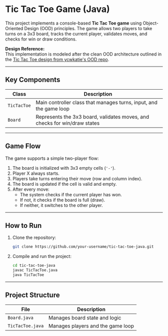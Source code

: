 

# Tic Tac Toe Game (Java)

This project implements a console-based **Tic Tac Toe game** using Object-Oriented Design (OOD) principles. The game allows two players to take turns on a 3x3 board, tracks the current player, validates moves, and checks for win or draw conditions.

**Design Reference:**  
This implementation is modeled after the clean OOD architecture outlined in the [Tic Tac Toe design from ycwkatie's OOD repo](https://github.com/ycwkatie/OOD-Object-Oriented-Design/blob/main/ood/tic_tac_toe.md).

---

## Key Components

| Class       | Description                                                                 |
|-------------|-----------------------------------------------------------------------------|
| `TicTacToe` | Main controller class that manages turns, input, and the game loop         |
| `Board`     | Represents the 3x3 board, validates moves, and checks for win/draw states  |

---

## Game Flow

The game supports a simple two-player flow:

1. The board is initialized with 3x3 empty cells (`'-'`).
2. Player X always starts.
3. Players take turns entering their move (row and column index).
4. The board is updated if the cell is valid and empty.
5. After every move:
   - The system checks if the current player has won.
   - If not, it checks if the board is full (draw).
   - If neither, it switches to the other player.

---

## How to Run

1. Clone the repository:
   ```bash
   git clone https://github.com/your-username/tic-tac-toe-java.git
   ```

2. Compile and run the project:
   ```bash
   cd tic-tac-toe-java
   javac TicTacToe.java
   java TicTacToe
   ```

---

## Project Structure

| File             | Description                          |
|------------------|--------------------------------------|
| `Board.java`     | Manages board state and logic        |
| `TicTacToe.java` | Manages players and the game loop    |

